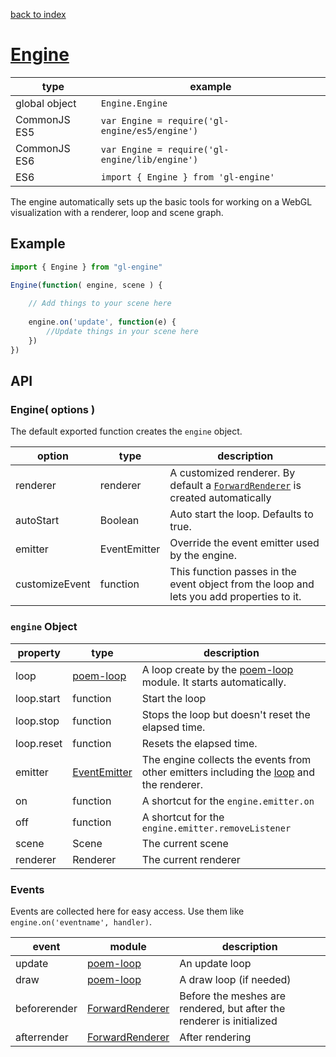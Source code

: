 [back to index](./)
# [Engine](https://github.com/gl-engine/gl-engine/tree/master/lib/engine)

| type          | example |
| ------------- | ----------------------------------------- |
| global object | `Engine.Engine`                             |
| CommonJS ES5  | `var Engine = require('gl-engine/es5/engine')` |
| CommonJS ES6  | `var Engine = require('gl-engine/lib/engine')` |
| ES6           | `import { Engine } from 'gl-engine'`           |

The engine automatically sets up the basic tools for working on a WebGL visualization with a renderer, loop and scene graph.

## Example

```js
import { Engine } from "gl-engine"

Engine(function( engine, scene ) {
	
	// Add things to your scene here
	
	engine.on('update', function(e) {
		//Update things in your scene here
	})
})
```

## API

### Engine( options )

The default exported function creates the `engine` object. 

| option         | type         | description |
| -------------- | ------------ | ----------- |
| renderer       | renderer     | A customized renderer. By default a [`ForwardRenderer`](./renderer-forward.md) is created automatically |
| autoStart      | Boolean      | Auto start the loop. Defaults to true. |
| emitter        | EventEmitter | Override the event emitter used by the engine. |
| customizeEvent | function     | This function passes in the event object from the loop and lets you add properties to it. |

### `engine` Object

| property       | type         | description |
| -------------- | ------------ | ----------- |
| loop           | [poem-loop][poem-loop] | A loop create by the [poem-loop][poem-loop] module. It starts automatically. |
| loop.start     | function     | Start the loop |
| loop.stop      | function     | Stops the loop but doesn't reset the elapsed time. |
| loop.reset     | function     | Resets the elapsed time. |
| emitter        | [EventEmitter][events] | The engine collects the events from other emitters including the [loop][poem-loop] and the renderer. |
| on             | function     | A shortcut for the `engine.emitter.on` |
| off            | function     | A shortcut for the `engine.emitter.removeListener` |
| scene          | Scene        | The current scene |
| renderer       | Renderer     | The current renderer |

### Events

Events are collected here for easy access. Use them like `engine.on('eventname', handler)`.

| event        | module                     | description |
| ------------ | -------------------------- | ----------- |
| update       | [poem-loop][poem-loop]     | An update loop |
| draw         | [poem-loop][poem-loop]     | A draw loop (if needed) |
| beforerender | [ForwardRenderer][forward] | Before the meshes are rendered, but after the renderer is initialized |
| afterrender  | [ForwardRenderer][forward] | After rendering |


[poem-loop]: https://npmjs.com/package/poem-loop/
[events]: https://npmjs.com/package/events/
[forward]: ./renderer-forward
[loop]: https://npmjs.com/package/poem-loop